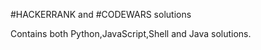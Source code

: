 #HACKERRANK and #CODEWARS solutions


Contains both Python,JavaScript,Shell and Java solutions.




